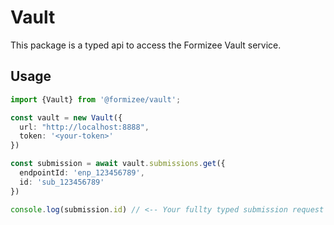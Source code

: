 # Vault

This package is a typed api to access the Formizee Vault service.

## Usage

```typescript
import {Vault} from '@formizee/vault';

const vault = new Vault({
  url: "http://localhost:8888",
  token: '<your-token>'
})

const submission = await vault.submissions.get({
  endpointId: 'enp_123456789',
  id: 'sub_123456789'
})

console.log(submission.id) // <-- Your fullty typed submission request
```
